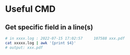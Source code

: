 # Useful CMD

## Get specific field in a line(s)

```bash
# in xxxx.log : 2022-07-15 17:02:57     107588 xxx.pdf
cat xxxxx.log | awk '{print $4}'
# output: xxx.pdf
```